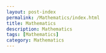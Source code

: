 ```yaml
---
layout: post-index
permalink: /Mathematics/index.html
title: Mathematics
description: Mathematics
tags: [Mathematics]
category: Mathematics
---
```

